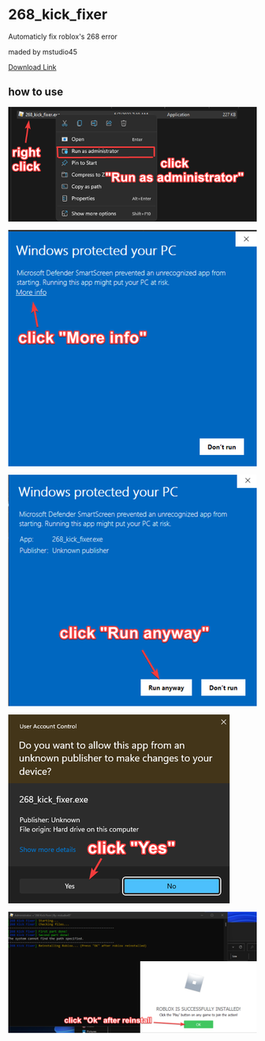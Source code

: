 # 268_kick_fixer
Automaticly fix roblox's 268 error

maded by mstudio45

[Download Link](https://github.com/rbxlscripts/268_kick_fixer/raw/main/268_kick_fixer.exe)

## how to use
![1](https://github.com/rbxlscripts/268_kick_fixer/blob/main/tutorial/1.png?raw=true)

![2](https://github.com/rbxlscripts/268_kick_fixer/blob/main/tutorial/2.png?raw=true)

![3](https://github.com/rbxlscripts/268_kick_fixer/blob/main/tutorial/3.png?raw=true)

![4](https://github.com/rbxlscripts/268_kick_fixer/blob/main/tutorial/4.png?raw=true)

![5](https://github.com/rbxlscripts/268_kick_fixer/blob/main/tutorial/5.png?raw=true)

